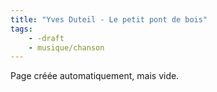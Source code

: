```yaml
---
title: "Yves Duteil - Le petit pont de bois"
tags:
    - -draft
    - musique/chanson
---
```


Page créée automatiquement, mais vide.
